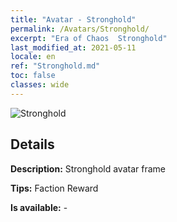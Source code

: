 ```yaml
---
title: "Avatar - Stronghold"
permalink: /Avatars/Stronghold/
excerpt: "Era of Chaos  Stronghold"
last_modified_at: 2021-05-11
locale: en
ref: "Stronghold.md"
toc: false
classes: wide
---
```

 ![Stronghold](/images/a/avatarFrame_4.png)

## Details

 **Description:** Stronghold avatar frame 

 **Tips:** Faction Reward 

 **Is available:**  - 

